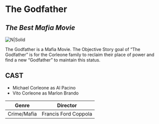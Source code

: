 # The Godfather
## _The Best Mafia Movie_

![N|Solid](https://m.media-amazon.com/images/M/MV5BM2MyNjYxNmUtYTAwNi00MTYxLWJmNWYtYzZlODY3ZTk3OTFlXkEyXkFqcGdeQXVyNzkwMjQ5NzM@._V1_.jpg)



The Godfather is a Mafia Movie. The Objective Story goal of “The Godfather” is for the Corleone family to reclaim their place of power and find a new “Godfather” to maintain this status.

## CAST
- Michael Corleone as Al Pacino
- Vito Corleone as Marlon Brando

| Genre | Director |
| ------ | ------ |
| Crime/Mafia | Francis Ford Coppola |



